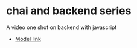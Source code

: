 # chai and backend series

A video one shot on backend with javascript

- [Model link](https://app.eraser.io/workspace/YtPqZ1VogxGy1jzIDkzj)
